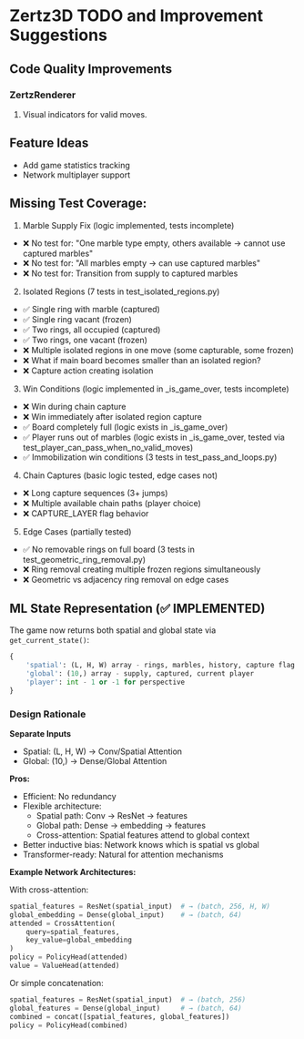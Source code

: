 # Zertz3D TODO and Improvement Suggestions

## Code Quality Improvements

### ZertzRenderer
1. Visual indicators for valid moves.

## Feature Ideas
- Add game statistics tracking
- Network multiplayer support


## Missing Test Coverage:

  1. Marble Supply Fix (logic implemented, tests incomplete)

  - ❌ No test for: "One marble type empty, others available → cannot use captured marbles"
  - ❌ No test for: "All marbles empty → can use captured marbles"
  - ❌ No test for: Transition from supply to captured marbles

  2. Isolated Regions (7 tests in test_isolated_regions.py)

  - ✅ Single ring with marble (captured)
  - ✅ Single ring vacant (frozen)
  - ✅ Two rings, all occupied (captured)
  - ✅ Two rings, one vacant (frozen)
  - ❌ Multiple isolated regions in one move (some capturable, some frozen)
  - ❌ What if main board becomes smaller than an isolated region?
  - ❌ Capture action creating isolation

  3. Win Conditions (logic implemented in _is_game_over, tests incomplete)

  - ❌ Win during chain capture
  - ❌ Win immediately after isolated region capture
  - ✅ Board completely full (logic exists in _is_game_over)
  - ✅ Player runs out of marbles (logic exists in _is_game_over, tested via test_player_can_pass_when_no_valid_moves)
  - ✅ Immobilization win conditions (3 tests in test_pass_and_loops.py)

  4. Chain Captures (basic logic tested, edge cases not)

  - ❌ Long capture sequences (3+ jumps)
  - ❌ Multiple available chain paths (player choice)
  - ❌ CAPTURE_LAYER flag behavior

  5. Edge Cases (partially tested)

  - ✅ No removable rings on full board (3 tests in test_geometric_ring_removal.py)
  - ❌ Ring removal creating multiple frozen regions simultaneously
  - ❌ Geometric vs adjacency ring removal on edge cases


## ML State Representation (✅ IMPLEMENTED)

The game now returns both spatial and global state via `get_current_state()`:

```python
{
    'spatial': (L, H, W) array - rings, marbles, history, capture flag
    'global': (10,) array - supply, captured, current player
    'player': int - 1 or -1 for perspective
}
```

### Design Rationale

**Separate Inputs**
- Spatial: (L, H, W) → Conv/Spatial Attention
- Global: (10,) → Dense/Global Attention

**Pros:**
- Efficient: No redundancy
- Flexible architecture:
  - Spatial path: Conv → ResNet → features
  - Global path: Dense → embedding → features
  - Cross-attention: Spatial features attend to global context
- Better inductive bias: Network knows which is spatial vs global
- Transformer-ready: Natural for attention mechanisms

**Example Network Architectures:**

With cross-attention:
```python
spatial_features = ResNet(spatial_input)  # → (batch, 256, H, W)
global_embedding = Dense(global_input)    # → (batch, 64)
attended = CrossAttention(
    query=spatial_features,
    key_value=global_embedding
)
policy = PolicyHead(attended)
value = ValueHead(attended)
```

Or simple concatenation:
```python
spatial_features = ResNet(spatial_input)  # → (batch, 256)
global_features = Dense(global_input)     # → (batch, 64)
combined = concat([spatial_features, global_features])
policy = PolicyHead(combined)
```
